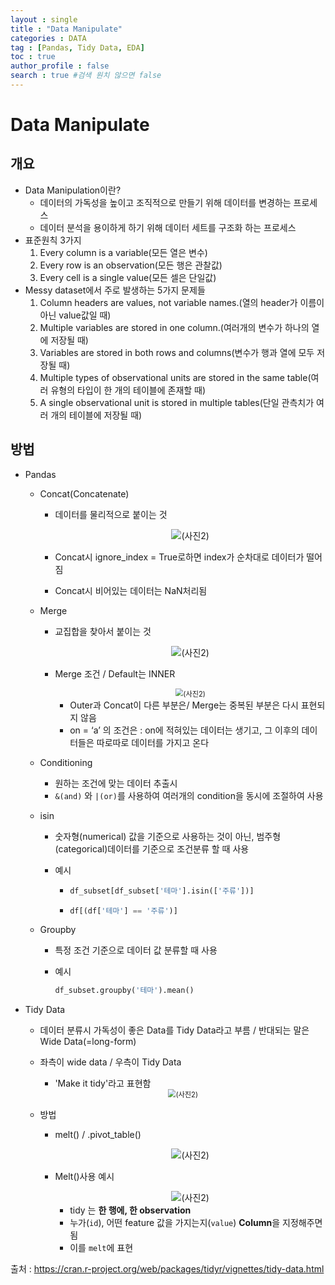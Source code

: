 ```yaml
---
layout : single
title : "Data Manipulate"
categories : DATA
tag : [Pandas, Tidy Data, EDA]
toc : true
author_profile : false 
search : true #검색 원치 않으면 false
---
```


# Data Manipulate

## **개요**

* Data Manipulation이란?
  * 데이터의 가독성을 높이고 조직적으로 만들기 위해 데이터를 변경하는 프로세스
  * 데이터 분석을 용이하게 하기 위해 데이터 세트를 구조화 하는 프로세스
* 표준원칙 3가지
  1. Every column is a variable(모든 열은 변수)
  2. Every row is an observation(모든 행은 관찰값)
  3. Every cell is a single value(모든 셀은 단일값)
* Messy dataset에서 주로 발생하는 5가지 문제들
  1. Column headers are values, not variable names.(열의 header가 이름이 아닌 value값일 때)
  2. Multiple variables are stored in one column.(여러개의 변수가 하나의 열에 저장될 때)
  3. Variables are stored in both rows and columns(변수가 행과 열에 모두 저장될 때)
  4. Multiple types of observational units are stored in the same table(여러 유형의 타입이 한 개의 테이블에 존재할 때)
  5. A single observational unit is stored in multiple tables(단일 관측치가 여러 개의 테이블에 저장될 때)

## **방법**

* Pandas

  * Concat(Concatenate)

    * 데이터를 물리적으로 붙이는 것

      <center><img src="https://user-images.githubusercontent.com/81834043/162617875-6120cd39-a926-48d5-bb6f-085f8ea25b5b.png" alt="(사진2)" style="zoom:100%;"/></center>

    * Concat시 ignore_index = True로하면 index가 순차대로 데이터가 떨어짐

    * Concat시 비어있는 데이터는 NaN처리됨

  * Merge

    * 교집합을 찾아서 붙이는 것

      <center><img src="https://user-images.githubusercontent.com/81834043/162617950-91d9c822-0b58-48e5-a72a-377d6a6dd517.png" alt="(사진2)" style="zoom:100%;"/></center>

    * Merge 조건 / Default는 INNER

      <center><img src="https://user-images.githubusercontent.com/81834043/162617982-c7874765-9c8a-4fde-a223-7efc73c517ed.png" alt="(사진2)" style="zoom:80%;"/></center>

      * Outer과 Concat이 다른 부분은/ Merge는 중복된 부분은 다시 표현되지 않음
      * on = ‘a’ 의 조건은 : on에 적혀있는 데이터는 생기고, 그 이후의 데이터들은 따로따로 데이터를 가지고 온다

  * Conditioning

    * 원하는 조건에 맞는 데이터 추출시
    * `&(and)` 와 `|(or)`를 사용하여 여러개의 condition을 동시에 조절하여 사용

  * isin

    * 숫자형(numerical) 값을 기준으로 사용하는 것이 아닌, 범주형(categorical)데이터를 기준으로 조건분류 할 때 사용

    * 예시

      * ```python
        df_subset[df_subset['테마'].isin(['주류'])] 
        ```

      * ```python
        df[(df['테마'] == '주류')]
        ```

  * Groupby

    * 특정 조건 기준으로 데이터 값 분류할 때 사용

    * 예시

      ```python
      df_subset.groupby('테마').mean()
      ```

* Tidy Data

  * 데이터 분류시 가독성이 좋은 Data를 Tidy Data라고 부름 / 반대되는 말은 Wide Data(=long-form)

  * 좌측이 wide data / 우측이 Tidy Data

    * 'Make it tidy'라고 표현함

    <center><img src="https://d33wubrfki0l68.cloudfront.net/f6fca537e77896868fedcd85d9d01031930d76c9/637d9/images/tidy-17.png" alt="(사진2)" style="zoom:80%;"/></center>

  * 방법

    * melt()  / .pivot_table()

      <center><img src="https://user-images.githubusercontent.com/81834043/162618520-38ccb4a3-49f9-4702-abab-47c457afa788.png" alt="(사진2)" style="zoom:100%;"/></center>

    

    * Melt()사용 예시

      <center><img src="https://camo.githubusercontent.com/b2452a2716782e140ab9726873d18df3c801bf1ec979557e0f12f30e7132b620/68747470733a2f2f70616e6461732e7079646174612e6f72672f70616e6461732d646f63732f737461626c652f5f696d616765732f726573686170696e675f6d656c742e706e67" alt="(사진2)" style="zoom:100%;"/></center>

      * tidy 는 **한 행에, 한 observation**
      * 누가(`id`), 어떤 feature 값을 가지는지(`value`) **Column**을 지정해주면 됨
      * 이를 `melt`에 표현



출처 : https://cran.r-project.org/web/packages/tidyr/vignettes/tidy-data.html